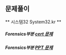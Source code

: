 ## 문제풀이

** 시스템32 System32.kr **

##### Forensics부분 [cert 문제](../System32/forensics/cert/cert.MD)
##### Forensics부분 [PPT  문제](../System32/ppt/ppt.MD)
